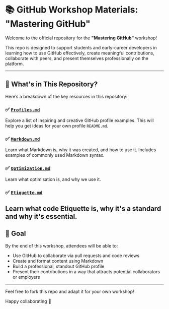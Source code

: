 # 📚 GitHub Workshop Materials: "Mastering GitHub"

Welcome to the official repository for the **"Mastering GitHub"** workshop!

This repo is designed to support students and early-career developers in learning how to use GitHub effectively, create meaningful contributions, collaborate with peers, and present themselves professionally on the platform.

---

## 📁 What's in This Repository?

Here’s a breakdown of the key resources in this repository:

### ✅ [`Profiles.md`](./Profiles.md)
Explore a list of inspiring and creative GitHub profile examples. This will help you get ideas for your own profile `README.md`.

### ✅ [`Markdown.md`](./Markdown.md)
Learn what Markdown is, why it was created, and how to use it. Includes examples of commonly used Markdown syntax.

### ✅ [`Optimization.md`](./Optimization.md)
Learn what optimisation is, and why we use it.

### ✅ [`Etiquette.md`](./Etiquette.md)
Learn what code Etiquette is, why it's a standard and why it's essential.
---

## 🎯 Goal

By the end of this workshop, attendees will be able to:
- Use GitHub to collaborate via pull requests and code reviews
- Create and format content using Markdown
- Build a professional, standout GitHub profile
- Present their contributions in a way that attracts potential collaborators or employers

---

Feel free to fork this repo and adapt it for your own workshop!

Happy collaborating 🚀
